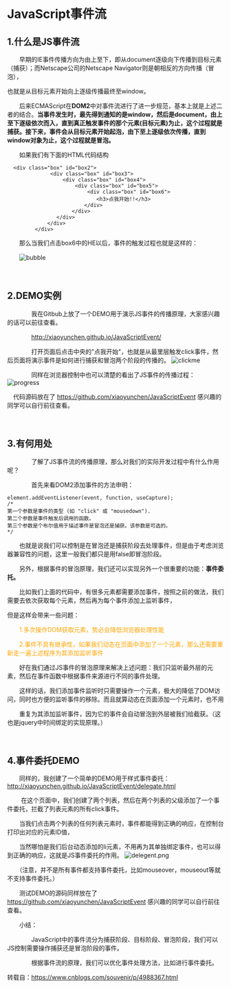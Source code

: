 # JavaScript事件流
## 1.什么是JS事件流
　　早期的IE事件传播方向为由上至下，即从document逐级向下传播到目标元素（捕获）；而Netscape公司的Netscape Navigator则是朝相反的方向传播（冒泡），

也就是从目标元素开始向上逐级传播最终至window。

　　后来ECMAScript在**DOM2**中对事件流进行了进一步规范，基本上就是上述二者的结合。**当事件发生时，最先得到通知的是window，然后是document，由上至下逐级依次而入，直到真正触发事件的那个元素(目标元素)为止，这个过程就是捕获。接下来，事件会从目标元素开始起泡，由下至上逐级依次传播，直到window对象为止，这个过程就是冒泡。**

　　如果我们有下面的HTML代码结构
```
  <div class="box" id="box2">
              <div class="box" id="box3">
                  <div class="box" id="box4">
                      <div class="box" id="box5">
                          <div class="box" id="box6">
                             <h3>点我开始!!</h3>
                         </div>
                     </div>
                </div>
             </div>
         </div>
```
　　那么当我们点击box6中的HE以后，事件的触发过程也就是这样的：

　　![bubble](../images/bubble.png)

　　　　
## 2.DEMO实例
　　　　我在Gitbub上放了一个DEMO用于演示JS事件的传播原理，大家感兴趣的话可以前往查看。

　　　　http://xiaoyunchen.github.io/JavaScriptEvent/

　　　　打开页面后点击中央的"点我开始"，也就是从最里层触发click事件，然后页面将演示事件是如何进行捕获和冒泡两个阶段的传播的。
![clickme](../images/click.png)
　　　　

　　　　同样在浏览器控制中也可以清楚的看出了JS事件的传播过程：
![progress](../images/progress.png)

　代码源码放在了 https://github.com/xiaoyunchen/JavaScriptEvent 感兴趣的同学可以自行前往查看。

　　　　

## 3.有何用处
　　　　了解了JS事件流的传播原理，那么对我们的实际开发过程中有什么作用呢？

　　　　首先来看DOM2添加事件的方法申明：
```
element.addEventListener(event, function, useCapture);
/*
第一个参数是事件的类型 (如 "click" 或 "mousedown").
第二个参数是事件触发后调用的函数。
第三个参数是个布尔值用于描述事件是冒泡还是捕获。该参数是可选的。
*/
```
　　也就是说我们可以控制是在冒泡还是捕获阶段去处理事件，但是由于考虑浏览器兼容性的问题，这里一般我们都只是用false即冒泡阶段。

　　另外，根据事件的冒泡原理，我们还可以实现另外一个很重要的功能：**事件委托。**

　　比如我们上面的代码中，有很多元素都需要添加事件，按照之前的做法，我们需要去依次获取每个元素，然后再为每个事件添加上监听事件，

但是这样会带来一些问题：

　　<font color='orange'>1.多次操作DOM获取元素，势必会降低浏览器处理性能

　　2.事件不具有继承性，如果我们动态在页面中添加了一个元素，那么还需要重新走一遍上述程序为其添加监听事件</font>

　　好在我们通过JS事件的冒泡原理来解决上述问题：我们只监听最外层的元素，然后在事件函数中根据事件来源进行不同的事件处理。

　　这样的话，我们添加事件监听时只需要操作一个元素，极大的降低了DOM访问，同时也方便的监听事件的移除。而且就算动态在页面添加一个元素时，也不用

　　重复为其添加监听事件，因为它的事件会自动冒泡到外层被我们给截获。（这也是jquery中时间绑定的实现原理。）

　　

## 4.事件委托DEMO
 　　同样的，我创建了一个简单的DEMO用于样式事件委托：　http://xiaoyunchen.github.io/JavaScriptEvent/delegate.html

　　 在这个页面中，我们创建了两个列表，然后在两个列表的父级添加了一个事件委托，拦截了列表元素的所有click事件。

　　当我们点击两个列表的任何列表元素时，事件都能得到正确的响应，在控制台打印出对应的元素ID值，

　　当然哪怕是我们后台动态添加的li元素，不用再为其单独绑定事件，也可以得到正确的响应，这就是JS事件委托的作用。
![delegent.png](../images/delegent.png)
　　

　　（注意，并不是所有事件都支持事件委托，比如mouseover，mouseout等就不支持事件委托。）

　　测试DEMO的源码同样放在了 https://github.com/xiaoyunchen/JavaScriptEvent 感兴趣的同学可以自行前往查看。

 

　　小结：

　　　　JavaScript中的事件流分为捕获阶段、目标阶段、冒泡阶段，我们可以JS控制需要操作捕获还是冒泡阶段的事件。

　　　　根据事件流的原理，我们可以优化事件处理方法，比如进行事件委托。

转载自：https://www.cnblogs.com/souvenir/p/4988367.html